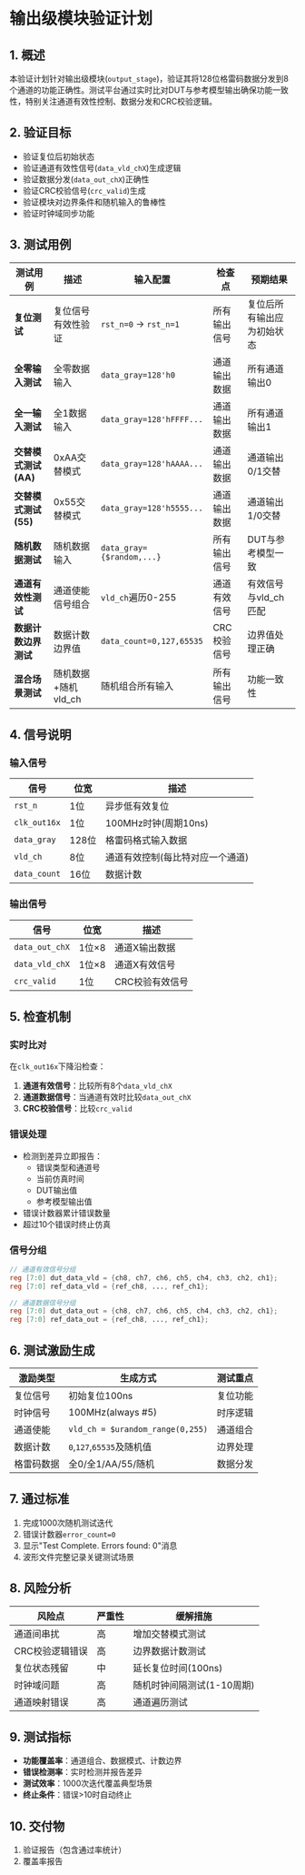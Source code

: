 # 输出级模块验证计划

## 1. 概述
本验证计划针对输出级模块(`output_stage`)，验证其将128位格雷码数据分发到8个通道的功能正确性。测试平台通过实时比对DUT与参考模型输出确保功能一致性，特别关注通道有效性控制、数据分发和CRC校验逻辑。

## 2. 验证目标
- 验证复位后初始状态
- 验证通道有效性信号(`data_vld_chX`)生成逻辑
- 验证数据分发(`data_out_chX`)正确性
- 验证CRC校验信号(`crc_valid`)生成
- 验证模块对边界条件和随机输入的鲁棒性
- 验证时钟域同步功能

## 3. 测试用例

| 测试用例 | 描述 | 输入配置 | 检查点 | 预期结果 |
|----------|------|----------|--------|----------|
| **复位测试** | 复位信号有效性验证 | `rst_n=0` → `rst_n=1` | 所有输出信号 | 复位后所有输出应为初始状态 |
| **全零输入测试** | 全零数据输入 | `data_gray=128'h0` | 通道输出数据 | 所有通道输出0 |
| **全一输入测试** | 全1数据输入 | `data_gray=128'hFFFF...` | 通道输出数据 | 所有通道输出1 |
| **交替模式测试(AA)** | 0xAA交替模式 | `data_gray=128'hAAAA...` | 通道输出数据 | 通道输出0/1交替 |
| **交替模式测试(55)** | 0x55交替模式 | `data_gray=128'h5555...` | 通道输出数据 | 通道输出1/0交替 |
| **随机数据测试** | 随机数据输入 | `data_gray={$random,...}` | 所有输出信号 | DUT与参考模型一致 |
| **通道有效性测试** | 通道使能信号组合 | `vld_ch`遍历0-255 | 通道有效信号 | 有效信号与vld_ch匹配 |
| **数据计数边界测试** | 数据计数边界值 | `data_count=0,127,65535` | CRC校验信号 | 边界值处理正确 |
| **混合场景测试** | 随机数据+随机vld_ch | 随机组合所有输入 | 所有输出信号 | 功能一致性 |

## 4. 信号说明

### 输入信号
| 信号 | 位宽 | 描述 |
|------|------|------|
| `rst_n` | 1位 | 异步低有效复位 |
| `clk_out16x` | 1位 | 100MHz时钟(周期10ns) |
| `data_gray` | 128位 | 格雷码格式输入数据 |
| `vld_ch` | 8位 | 通道有效控制(每比特对应一个通道) |
| `data_count` | 16位 | 数据计数 |

### 输出信号
| 信号 | 位宽 | 描述 |
|------|------|------|
| `data_out_chX` | 1位×8 | 通道X输出数据 |
| `data_vld_chX` | 1位×8 | 通道X有效信号 |
| `crc_valid` | 1位 | CRC校验有效信号 |

## 5. 检查机制

### 实时比对
在`clk_out16x`下降沿检查：
1. **通道有效信号**：比较所有8个`data_vld_chX`
2. **通道数据信号**：当通道有效时比较`data_out_chX`
3. **CRC校验信号**：比较`crc_valid`

### 错误处理
- 检测到差异立即报告：
  - 错误类型和通道号
  - 当前仿真时间
  - DUT输出值
  - 参考模型输出值
- 错误计数器累计错误数量
- 超过10个错误时终止仿真

### 信号分组
```verilog
// 通道有效信号分组
reg [7:0] dut_data_vld = {ch8, ch7, ch6, ch5, ch4, ch3, ch2, ch1};
reg [7:0] ref_data_vld = {ref_ch8, ..., ref_ch1};

// 通道数据信号分组
reg [7:0] dut_data_out = {ch8, ch7, ch6, ch5, ch4, ch3, ch2, ch1};
reg [7:0] ref_data_out = {ref_ch8, ..., ref_ch1};
```

## 6. 测试激励生成

| 激励类型 | 生成方式 | 测试重点 |
|----------|----------|----------|
| 复位信号 | 初始复位100ns | 复位功能 |
| 时钟信号 | 100MHz(always #5) | 时序逻辑 |
| 通道使能 | `vld_ch = $urandom_range(0,255)` | 通道组合 |
| 数据计数 | `0`,`127`,`65535`及随机值 | 边界处理 |
| 格雷码数据 | 全0/全1/AA/55/随机 | 数据分发 |

## 7. 通过标准
1. 完成1000次随机测试迭代
2. 错误计数器`error_count=0`
3. 显示"Test Complete. Errors found: 0"消息
4. 波形文件完整记录关键测试场景

## 8. 风险分析

| 风险点 | 严重性 | 缓解措施 |
|--------|--------|----------|
| 通道间串扰 | 高 | 增加交替模式测试 |
| CRC校验逻辑错误 | 高 | 边界数据计数测试 |
| 复位状态残留 | 中 | 延长复位时间(100ns) |
| 时钟域问题 | 高 | 随机时钟间隔测试(1-10周期) |
| 通道映射错误 | 高 | 通道遍历测试 |

## 9. 测试指标
- **功能覆盖率**：通道组合、数据模式、计数边界
- **错误检测率**：实时检测并报告差异
- **测试效率**：1000次迭代覆盖典型场景
- **终止条件**：错误>10时自动终止

## 10. 交付物
1. 验证报告（包含通过率统计）
2. 覆盖率报告